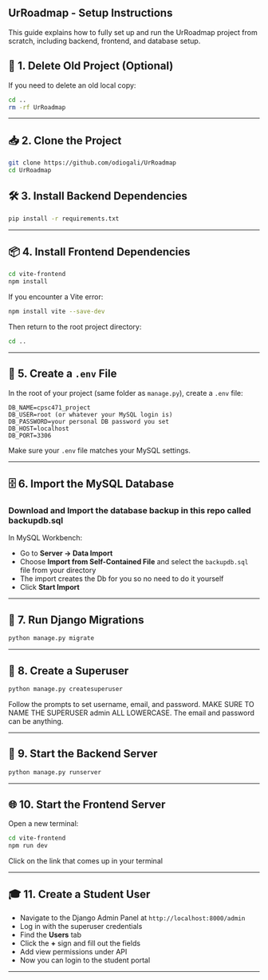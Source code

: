 


## UrRoadmap - Setup Instructions

This guide explains how to fully set up and run the UrRoadmap project from scratch, including backend, frontend, and database setup.


## 🧹 1. Delete Old Project (Optional)

If you need to delete an old local copy:
```bash
cd ..
rm -rf UrRoadmap
```

---

## 📥 2. Clone the Project

```bash
git clone https://github.com/odiogali/UrRoadmap
cd UrRoadmap
```


## 🛠 3. Install Backend Dependencies

```bash
pip install -r requirements.txt
```

---

## 📦 4. Install Frontend Dependencies

```bash
cd vite-frontend
npm install
```

If you encounter a Vite error:
```bash
npm install vite --save-dev
```

Then return to the root project directory:
```bash
cd ..
```

---

## 📄 5. Create a `.env` File

In the root of your project (same folder as `manage.py`), create a `.env` file:

```
DB_NAME=cpsc471_project
DB_USER=root (or whatever your MySQL login is)
DB_PASSWORD=your personal DB password you set
DB_HOST=localhost
DB_PORT=3306
```

Make sure your `.env` file matches your MySQL settings.

---

## 🗄 6. Import the MySQL Database


### Download and Import the database backup in this repo called backupdb.sql

In MySQL Workbench:
- Go to **Server → Data Import**
- Choose **Import from Self-Contained File** and select the `backupdb.sql` file from your directory
- The import creates the Db for you so no need to do it yourself
- Click **Start Import**

---

## 🔄 7. Run Django Migrations

```bash
python manage.py migrate
```

---

## 🔐 8. Create a Superuser

```bash
python manage.py createsuperuser
```
Follow the prompts to set username, email, and password. MAKE SURE TO NAME THE SUPERUSER admin ALL LOWERCASE. The email and password can be anything.

---

## 🚀 9. Start the Backend Server

```bash
python manage.py runserver
```

---

## 🌐 10. Start the Frontend Server

Open a new terminal:

```bash
cd vite-frontend
npm run dev
```
Click on the link that comes up in your terminal

---

## 🎓 11. Create a Student User

- Navigate to the Django Admin Panel at `http://localhost:8000/admin`
- Log in with the superuser credentials
- Find the **Users** tab
- Click the **+** sign and fill out the fields
- Add view permissions under API
- Now you can login to the student portal

---

